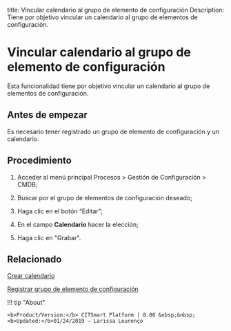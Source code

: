 title:  Vincular calendario al grupo de elemento de configuración
Description: Tiene por objetivo vincular un calendario al grupo de elementos de configuración. 
# Vincular calendario al grupo de elemento de configuración

Esta funcionalidad tiene por objetivo vincular un calendario al grupo de elementos de configuración.

Antes de empezar
----------------

Es necesario tener registrado un grupo de elemento de configuración y un
calendario.

Procedimiento
-------------

1.  Acceder al menú principal Procesos \> Gestión de Configuración \> CMDB;

2.  Buscar por el grupo de elementos de configuración deseado;

3.  Haga clic en el botón “Editar”;

4.  En el campo **Calendario** hacer la elección;

5.  Haga clic en "Grabar".


Relacionado
----------------

[Crear calendario](/es-es/citsmart-platform-8/platform-administration/time/create-calendar.html)

[Registrar grupo de elemento de configuración](/es-es/citsmart-platform-8/processes/configuration/configuration/register-configuration-item-group.html)

!!! tip "About"

    <b>Product/Version:</b> CITSmart Platform | 8.00 &nbsp;&nbsp;
    <b>Updated:</b>01/24/2019 – Larissa Lourenço

